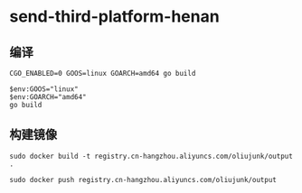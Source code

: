 # send-third-platform-henan

## 编译

```shell
CGO_ENABLED=0 GOOS=linux GOARCH=amd64 go build

$env:GOOS="linux"
$env:GOARCH="amd64"
go build
```

## 构建镜像

```shell
sudo docker build -t registry.cn-hangzhou.aliyuncs.com/oliujunk/output .

sudo docker push registry.cn-hangzhou.aliyuncs.com/oliujunk/output
```
